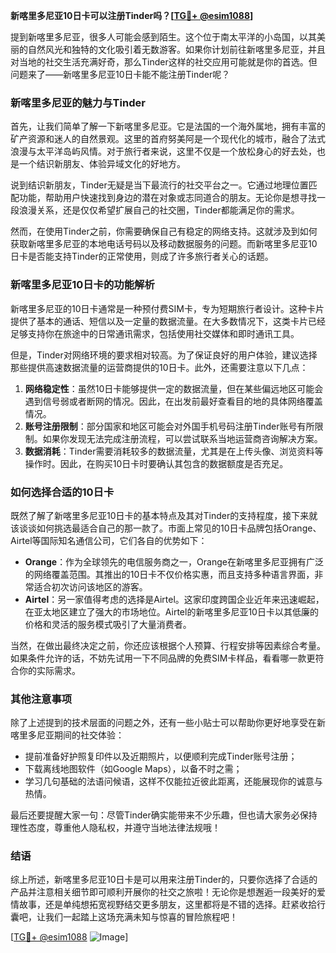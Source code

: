 **新喀里多尼亚10日卡可以注册Tinder吗？[[TG💪+ @esim1088](https://t.me/s/esim1088)]**

提到新喀里多尼亚，很多人可能会感到陌生。这个位于南太平洋的小岛国，以其美丽的自然风光和独特的文化吸引着无数游客。如果你计划前往新喀里多尼亚，并且对当地的社交生活充满好奇，那么Tinder这样的社交应用可能就是你的首选。但问题来了——新喀里多尼亚10日卡能不能注册Tinder呢？

### 新喀里多尼亚的魅力与Tinder

首先，让我们简单了解一下新喀里多尼亚。它是法国的一个海外属地，拥有丰富的矿产资源和迷人的自然景观。这里的首府努美阿是一个现代化的城市，融合了法式浪漫与太平洋岛屿风情。对于旅行者来说，这里不仅是一个放松身心的好去处，也是一个结识新朋友、体验异域文化的好地方。

说到结识新朋友，Tinder无疑是当下最流行的社交平台之一。它通过地理位置匹配功能，帮助用户快速找到身边的潜在对象或志同道合的朋友。无论你是想寻找一段浪漫关系，还是仅仅希望扩展自己的社交圈，Tinder都能满足你的需求。

然而，在使用Tinder之前，你需要确保自己有稳定的网络支持。这就涉及到如何获取新喀里多尼亚的本地电话号码以及移动数据服务的问题。而新喀里多尼亚10日卡是否能支持Tinder的正常使用，则成了许多旅行者关心的话题。

### 新喀里多尼亚10日卡的功能解析

新喀里多尼亚的10日卡通常是一种预付费SIM卡，专为短期旅行者设计。这种卡片提供了基本的通话、短信以及一定量的数据流量。在大多数情况下，这类卡片已经足够支持你在旅途中的日常通讯需求，包括使用社交媒体和即时通讯工具。

但是，Tinder对网络环境的要求相对较高。为了保证良好的用户体验，建议选择那些提供高速数据流量的运营商提供的10日卡。此外，还需要注意以下几点：

1. **网络稳定性**：虽然10日卡能够提供一定的数据流量，但在某些偏远地区可能会遇到信号弱或者断网的情况。因此，在出发前最好查看目的地的具体网络覆盖情况。
2. **账号注册限制**：部分国家和地区可能会对外国手机号码注册Tinder账号有所限制。如果你发现无法完成注册流程，可以尝试联系当地运营商咨询解决方案。
3. **数据消耗**：Tinder需要消耗较多的数据流量，尤其是在上传头像、浏览资料等操作时。因此，在购买10日卡时要确认其包含的数据额度是否充足。

### 如何选择合适的10日卡

既然了解了新喀里多尼亚10日卡的基本特点及其对Tinder的支持程度，接下来就该谈谈如何挑选最适合自己的那一款了。市面上常见的10日卡品牌包括Orange、Airtel等国际知名通信公司，它们各自的优势如下：

- **Orange**：作为全球领先的电信服务商之一，Orange在新喀里多尼亚拥有广泛的网络覆盖范围。其推出的10日卡不仅价格实惠，而且支持多种语言界面，非常适合初次访问该地区的游客。
- **Airtel**：另一家值得考虑的选择是Airtel。这家印度跨国企业近年来迅速崛起，在亚太地区建立了强大的市场地位。Airtel的新喀里多尼亚10日卡以其低廉的价格和灵活的服务模式吸引了大量消费者。

当然，在做出最终决定之前，你还应该根据个人预算、行程安排等因素综合考量。如果条件允许的话，不妨先试用一下不同品牌的免费SIM卡样品，看看哪一款更符合你的实际需求。

### 其他注意事项

除了上述提到的技术层面的问题之外，还有一些小贴士可以帮助你更好地享受在新喀里多尼亚期间的社交体验：

- 提前准备好护照复印件以及近期照片，以便顺利完成Tinder账号注册；
- 下载离线地图软件（如Google Maps），以备不时之需；
- 学习几句基础的法语问候语，这样不仅能拉近彼此距离，还能展现你的诚意与热情。

最后还要提醒大家一句：尽管Tinder确实能带来不少乐趣，但也请大家务必保持理性态度，尊重他人隐私权，并遵守当地法律法规哦！

### 结语

综上所述，新喀里多尼亚10日卡是可以用来注册Tinder的，只要你选择了合适的产品并注意相关细节即可顺利开展你的社交之旅啦！无论你是想邂逅一段美好的爱情故事，还是单纯想拓宽视野结交更多朋友，这里都将是不错的选择。赶紧收拾行囊吧，让我们一起踏上这场充满未知与惊喜的冒险旅程吧！

[[TG💪+ @esim1088](https://t.me/s/esim1088) ![Image](https://i.postimg.cc/4NQfJmqS/Snipaste-2025-05-13-00-14-12.png)]